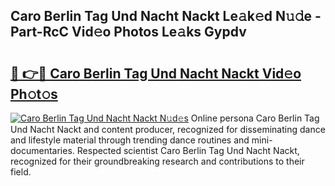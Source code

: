 ## Caro Berlin Tag Und Nacht Nackt Le𝚊k𝚎d N𝚞𝚍e - Part-RcC Vid𝚎o Photos Le𝚊ks Gypdv

# <h2><a href="http://fb39dw.evod.top/?m=Caro+Berlin+Tag+Und+Nacht+Nackt">🔗 👉🔴 Caro Berlin Tag Und Nacht Nackt Vid𝚎o Ph𝚘t𝚘s</a></h2>

[![Caro Berlin Tag Und Nacht Nackt N𝚞d𝚎s](https://i.imgur.com/8V9OHl7.gif)](http://fb39dw.evod.top/?m=Caro+Berlin+Tag+Und+Nacht+Nackt)
Online persona Caro Berlin Tag Und Nacht Nackt and content producer, recognized for disseminating dance and lifestyle material through trending dance routines and mini-documentaries. Respected scientist Caro Berlin Tag Und Nacht Nackt, recognized for their groundbreaking research and contributions to their field. 

